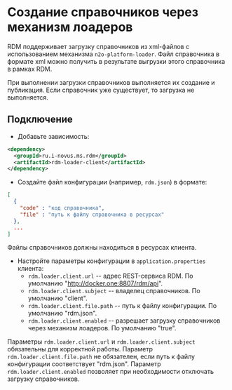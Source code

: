 # Создание справочников через механизм лоадеров
  
RDM поддерживает загрузку справочников из xml-файлов с использованием механизма `n2o-platform-loader`.
Файл справочника в формате xml можно получить в результате выгрузки этого справочника в рамках RDM.

При выполнении загрузки справочников выполняется их создание и публикация.
Если справочник уже существует, то загрузка не выполняется.

## Подключение
* Добавьте зависимость:
```xml
<dependency>
  <groupId>ru.i-novus.ms.rdm</groupId>
  <artifactId>rdm-loader-client</artifactId>
</dependency>
```

* Создайте файл конфигурации (например, `rdm.json`) в формате:
```json
[
  {
    "code" : "код справочника",
    "file" : "путь к файлу справочника в ресурсах"
  },
  ...
]  
```
Файлы справочников должны находиться в ресурсах клиента.

* Настройте параметры конфигурации в `application.properties` клиента:
  - `rdm.loader.client.url` -- адрес REST-сервиса RDM. По умолчанию "http://docker.one:8807/rdm/api".
  - `rdm.loader.client.subject` -- владелец справочников. По умолчанию "client".
  - `rdm.loader.client.file.path` -- путь к файлу конфигурации. По умолчанию "rdm.json".
  - `rdm.loader.client.enabled` -- разрешает загрузку справочников через механизм лоадеров. По умолчанию "true".

Параметры `rdm.loader.client.url` и `rdm.loader.client.subject` обязательны для корректной работы.
Параметр `rdm.loader.client.file.path` не обязателен, если путь к файлу конфигурации соответствует "rdm.json".
Параметр `rdm.loader.client.enabled` позволяет при необходимости отключать загрузку справочников.
